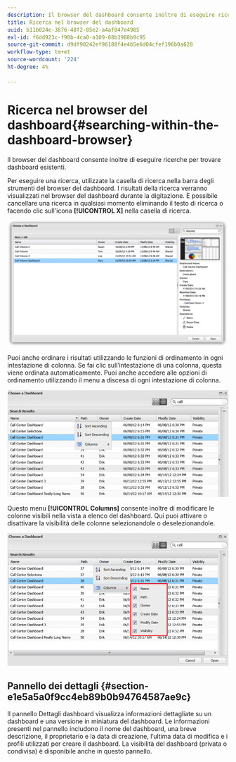 ```yaml
---
description: Il browser del dashboard consente inoltre di eseguire ricerche per trovare dashboard esistenti.
title: Ricerca nel browser del dashboard
uuid: b11b024e-3876-48f2-85e2-a4af047e4985
exl-id: f6dd923c-f98b-4ca0-a109-88b3988b9c95
source-git-commit: d9df90242ef96188f4e4b5e6d04cfef196b0a628
workflow-type: tm+mt
source-wordcount: '224'
ht-degree: 4%

---
```


# Ricerca nel browser del dashboard{#searching-within-the-dashboard-browser}

Il browser del dashboard consente inoltre di eseguire ricerche per trovare dashboard esistenti.

Per eseguire una ricerca, utilizzate la casella di ricerca nella barra degli strumenti del browser del dashboard. I risultati della ricerca verranno visualizzati nel browser del dashboard durante la digitazione. È possibile cancellare una ricerca in qualsiasi momento eliminando il testo di ricerca o facendo clic sull&#39;icona **[!UICONTROL X]** nella casella di ricerca.

![](assets/search.png)

Puoi anche ordinare i risultati utilizzando le funzioni di ordinamento in ogni intestazione di colonna. Se fai clic sull’intestazione di una colonna, questa viene ordinata automaticamente. Puoi anche accedere alle opzioni di ordinamento utilizzando il menu a discesa di ogni intestazione di colonna.

![](assets/sorting.png)

Questo menu **[!UICONTROL Columns]** consente inoltre di modificare le colonne visibili nella vista a elenco del dashboard. Qui puoi attivare o disattivare la visibilità delle colonne selezionandole o deselezionandole.

![](assets/sorting_columns.png)

## Pannello dei dettagli {#section-e1e5a5a0f9cc4eb89b0b94764587ae9c}

Il pannello Dettagli dashboard visualizza informazioni dettagliate su un dashboard e una versione in miniatura del dashboard. Le informazioni presenti nel pannello includono il nome del dashboard, una breve descrizione, il proprietario e la data di creazione, l’ultima data di modifica e i profili utilizzati per creare il dashboard. La visibilità del dashboard (privata o condivisa) è disponibile anche in questo pannello.
